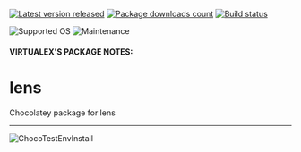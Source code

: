 [![Latest version released](https://img.shields.io/chocolatey/v/lens.svg)](https://chocolatey.org/packages/lens)
[![Package downloads count](https://img.shields.io/chocolatey/dt/lens.svg)](https://chocolatey.org/packages/lens)
[![Build status](https://img.shields.io/appveyor/ci/virtualex-itv/choco-lens/master.svg?logo=appveyor)](https://ci.appveyor.com/project/virtualex-itv/choco-lens)

![Supported OS](https://img.shields.io/badge/os-windows-blue.svg)
![Maintenance](https://img.shields.io/maintenance/yes/2020.svg)

#### VIRTUALEX'S PACKAGE NOTES:

# lens
Chocolatey package for lens

---
![ChocoTestEnvInstall](https://rawcdn.githack.com/virtualex-itv/choco-lens/3a526e6ae258456d2b10061d9156ff5a88653913/_img/choco-lens-test.png)
